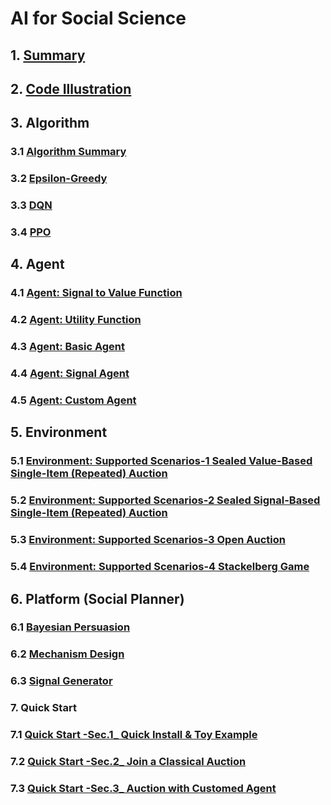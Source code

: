 # AI for Social Science

## 1. [Summary](./summary.md)

## 2. [Code Illustration](./code_illustration/Dynamic_env.md)

## 3. Algorithm

### 3.1 [Algorithm Summary](./algorithm/algorithm_summary.md)

### 3.2 [Epsilon-Greedy](./algorithm/epsilon_greedy.md)

### 3.3 [DQN](./algorithm/DQN.md)

### 3.4 [PPO](./algorithm/PPO.md)

## 4. Agent

### 4.1 [Agent: Signal to Value Function](./agent/agent-signal_to_value_function.md)

### 4.2 [Agent: Utility Function](./agent/agent-utility_function.md)

### 4.3 [Agent: Basic Agent](./agent/agent-basic_agent.md)

### 4.4 [Agent: Signal Agent](./agent/agent-signal_agent.md)

### 4.5 [Agent: Custom Agent](./agent/agent-custom_agent.md)

## 5. Environment

### 5.1 [Environment: Supported Scenarios-1 Sealed Value-Based Single-Item (Repeated) Auction](./Environment/Environment_Supported-Scenarios_1_Sealed-Value-Based-Single-Item-Repeated-Auction.md)

### 5.2 [Environment: Supported Scenarios-2 Sealed Signal-Based Single-Item (Repeated) Auction](./Environment/Environment_Supported-Scenarios_2_Sealed-Signal-Based-Single-Item-Repeated-Auction.md)

### 5.3 [Environment: Supported Scenarios-3 Open Auction](./Environment/Environment_Supported-Scenarios_3_Open-Auction.md)

### 5.4 [Environment: Supported Scenarios-4 Stackelberg Game](./Environment/Environment_Supported-Scenarios_4_Stackelberg-Game.md)

## 6. Platform (Social Planner)

### 6.1 [Bayesian Persuasion](./Platform_Social-Planner/Bayesian_Persuasion.md)

### 6.2 [Mechanism Design](./Platform_Social-Planner/Mechanism_Design.md)

### 6.3 [Signal Generator](./Platform_Social-Planner/Signal_Generator.md)


### 7. Quick Start

### 7.1 [Quick Start -Sec.1_ Quick Install & Toy Example](./Quick_Start/Quick-Start_1_Quick_Install_and_Toy_Example.md)

### 7.2 [Quick Start -Sec.2_ Join a Classical Auction](./Quick_Start/Quick-Start_2_Join_a_Classical_Auction.md)

### 7.3 [Quick Start -Sec.3_ Auction with Customed Agent](./Quick_Start/Quick-Start_3_Auction_with_Customed_Agent.md)
